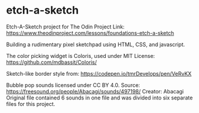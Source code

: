 # etch-a-sketch

Etch-A-Sketch project for The Odin Project
Link: https://www.theodinproject.com/lessons/foundations-etch-a-sketch

Building a rudimentary pixel sketchpad using HTML, CSS, and javascript.

The color picking widget is Coloris, used under MIT License: https://github.com/mdbassit/Coloris/

Sketch-like border style from: https://codepen.io/tmrDevelops/pen/VeRvKX 

Bubble pop sounds licensed under CC BY 4.0.
Source: https://freesound.org/people/Abacagi/sounds/497198/
Creator: Abacagi
Original file contained 6 sounds in one file and was divided into six separate files for this project.
